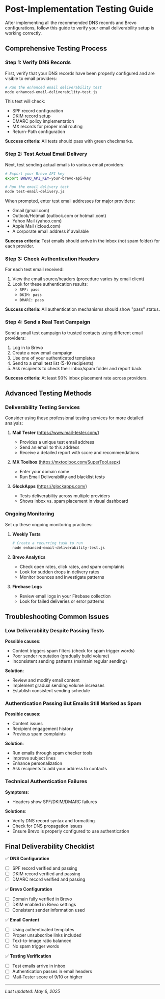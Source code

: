 # Post-Implementation Testing Guide

After implementing all the recommended DNS records and Brevo configurations, follow this guide to verify your email deliverability setup is working correctly.

## Comprehensive Testing Process

### Step 1: Verify DNS Records

First, verify that your DNS records have been properly configured and are visible to email providers:

```bash
# Run the enhanced email deliverability test
node enhanced-email-deliverability-test.js
```

This test will check:
- SPF record configuration
- DKIM record setup
- DMARC policy implementation
- MX records for proper mail routing
- Return-Path configuration

**Success criteria**: All tests should pass with green checkmarks.

### Step 2: Test Actual Email Delivery

Next, test sending actual emails to various email providers:

```bash
# Export your Brevo API key
export BREVO_API_KEY=your-brevo-api-key

# Run the email delivery test
node test-email-delivery.js
```

When prompted, enter test email addresses for major providers:
- Gmail (gmail.com)
- Outlook/Hotmail (outlook.com or hotmail.com)
- Yahoo Mail (yahoo.com)
- Apple Mail (icloud.com)
- A corporate email address if available

**Success criteria**: Test emails should arrive in the inbox (not spam folder) for each provider.

### Step 3: Check Authentication Headers

For each test email received:

1. View the email source/headers (procedure varies by email client)
2. Look for these authentication results:
   - `SPF: pass`
   - `DKIM: pass`
   - `DMARC: pass`

**Success criteria**: All authentication mechanisms should show "pass" status.

### Step 4: Send a Real Test Campaign

Send a small test campaign to trusted contacts using different email providers:

1. Log in to Brevo
2. Create a new email campaign
3. Use one of your authenticated templates
4. Send to a small test list (5-10 recipients)
5. Ask recipients to check their inbox/spam folder and report back

**Success criteria**: At least 90% inbox placement rate across providers.

## Advanced Testing Methods

### Deliverability Testing Services

Consider using these professional testing services for more detailed analysis:

1. **Mail Tester** (https://www.mail-tester.com/)
   - Provides a unique test email address
   - Send an email to this address
   - Receive a detailed report with score and recommendations

2. **MX Toolbox** (https://mxtoolbox.com/SuperTool.aspx)
   - Enter your domain name
   - Run Email Deliverability and blacklist tests

3. **GlockApps** (https://glockapps.com/)
   - Tests deliverability across multiple providers
   - Shows inbox vs. spam placement in visual dashboard

### Ongoing Monitoring

Set up these ongoing monitoring practices:

1. **Weekly Tests**
   ```bash
   # Create a recurring task to run
   node enhanced-email-deliverability-test.js
   ```

2. **Brevo Analytics**
   - Check open rates, click rates, and spam complaints
   - Look for sudden drops in delivery rates
   - Monitor bounces and investigate patterns

3. **Firebase Logs**
   - Review email logs in your Firebase collection
   - Look for failed deliveries or error patterns

## Troubleshooting Common Issues

### Low Deliverability Despite Passing Tests

**Possible causes**:
- Content triggers spam filters (check for spam trigger words)
- Poor sender reputation (gradually build volume)
- Inconsistent sending patterns (maintain regular sending)

**Solution**:
- Review and modify email content
- Implement gradual sending volume increases
- Establish consistent sending schedule

### Authentication Passing But Emails Still Marked as Spam

**Possible causes**:
- Content issues
- Recipient engagement history
- Previous spam complaints

**Solution**:
- Run emails through spam checker tools
- Improve subject lines
- Enhance personalization
- Ask recipients to add your address to contacts

### Technical Authentication Failures

**Symptoms**:
- Headers show SPF/DKIM/DMARC failures

**Solutions**:
- Verify DNS record syntax and formatting
- Check for DNS propagation issues
- Ensure Brevo is properly configured to use authentication

## Final Deliverability Checklist

✅ **DNS Configuration**
- [ ] SPF record verified and passing
- [ ] DKIM record verified and passing
- [ ] DMARC record verified and passing

✅ **Brevo Configuration**
- [ ] Domain fully verified in Brevo
- [ ] DKIM enabled in Brevo settings
- [ ] Consistent sender information used

✅ **Email Content**
- [ ] Using authenticated templates
- [ ] Proper unsubscribe links included
- [ ] Text-to-image ratio balanced
- [ ] No spam trigger words

✅ **Testing Verification**
- [ ] Test emails arrive in inbox
- [ ] Authentication passes in email headers
- [ ] Mail-Tester score of 9/10 or higher

---

*Last updated: May 6, 2025*
